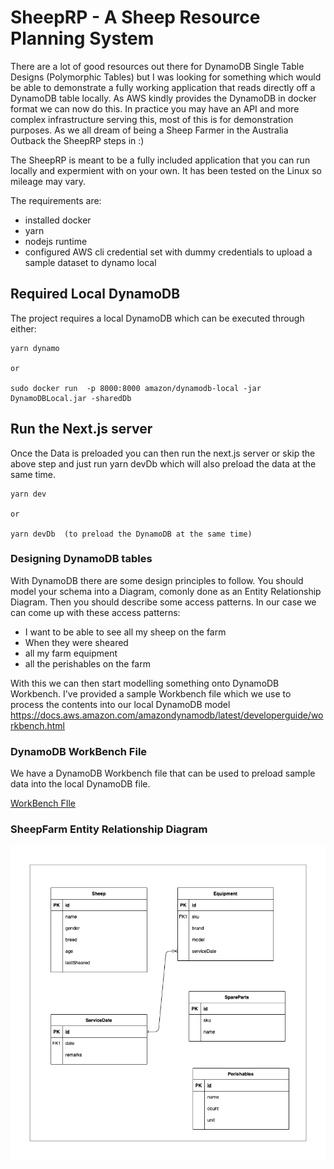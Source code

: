 # SheepRP - A Sheep Resource Planning System

There are a lot of good resources out there for DynamoDB Single Table Designs (Polymorphic Tables) but I was looking for something which would be able to demonstrate a fully working application that reads directly off a DynamoDB table locally. As AWS kindly provides the DynamoDB in docker format we can now do this. In practice you may have an API and more complex infrastructure serving this, most of this is for demonstration purposes. As we all dream of being a Sheep Farmer in the Australia Outback the SheepRP steps in :)

The SheepRP is meant to be a fully included application that you can run locally and expermient with on your own. It has been tested on the Linux so mileage may vary.

The requirements are:
* installed docker
* yarn
* nodejs runtime
* configured AWS cli credential set with dummy credentials to upload a sample dataset to dynamo local

## Required Local DynamoDB
The project requires a local DynamoDB which can be executed through either:

```
yarn dynamo

or 

sudo docker run  -p 8000:8000 amazon/dynamodb-local -jar DynamoDBLocal.jar -sharedDb
```

## Run the Next.js server

Once the Data is preloaded you can then run the next.js server or skip the above step and just run yarn devDb which will also preload the data at the same time.

```
yarn dev

or 

yarn devDb  (to preload the DynamoDB at the same time)
```

### Designing DynamoDB tables 

With DynamoDB there are some design principles to follow. You should model your schema into a Diagram, comonly done as an Entity Relationship Diagram. Then you should describe some access patterns. In our case we can come up with these access patterns:

* I want to be able to see all my sheep on the farm
* When they were sheared
* all my farm equipment
* all the perishables on the farm

With this we can then start modelling something onto DynamoDB Workbench. I've provided a sample Workbench file which we use to process the contents into our local DynamoDB model https://docs.aws.amazon.com/amazondynamodb/latest/developerguide/workbench.html


### DynamoDB WorkBench File
We have a DynamoDB Workbench file that can be used to preload sample data into the local DynamoDB file.

[WorkBench FIle](./architecture/sheepfarm.json)

### SheepFarm Entity Relationship Diagram
![SheepFarm.png](./architecture/SheepFarm.png)
